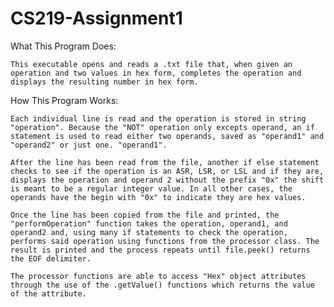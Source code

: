 # CS219-Assignment1

What This Program Does:

    This executable opens and reads a .txt file that, when given an operation and two values in hex form, completes the operation and displays the resulting number in hex form.  

How This Program Works:
    
    Each individual line is read and the operation is stored in string "operation". Because the "NOT" operation only excepts operand, an if statement is used to read either two operands, saved as "operand1" and "operand2" or just one. "operand1". 

    After the line has been read from the file, another if else statement checks to see if the operation is an ASR, LSR, or LSL and if they are, displays the operation and operand 2 without the prefix "0x" the shift is meant to be a regular integer value. In all other cases, the operands have the begin with "0x" to indicate they are hex values.

    Once the line has been copied from the file and printed, the "performOperation" function takes the operation, operand1, and operand2 and, using many if statements to check the operation, performs said operation using functions from the processor class. The result is printed and the process repeats until file.peek() returns the EOF delimiter.

    The processor functions are able to access "Hex" object attributes through the use of the .getValue() functions which returns the value of the attribute.

